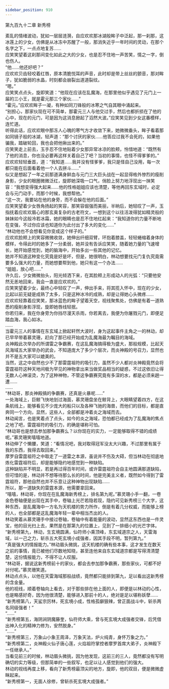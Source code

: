 ```yaml
---
sidebar_position: 910
---
```

 第九百九十二章 新秀榜


紊乱的情绪波动，犹如一层层涟漪，自应欢欢那冰湖般眸子中泛起，那一刹那，这冰莲上的少女，仿佛是从冰冻中苏醒了一般，那消失近乎一年时间的灵动，在那个名字之下，一点点地复苏……  
应笑笑望着这刹那间变化如此之大的少女，也是忍不住地一声苦笑，情之一字，倒也伤人。  
“他……他还好吧？”  
应欢欢贝齿轻咬着红唇，原本清脆悦耳的声音，此时却是带上丝丝的颤音，那对眸子，犹如脆弱的水晶，时刻都会崩裂出道道裂纹。  
“嗯。”  
应笑笑点点头，旋即笑道：“他现在应该在乱魔海，在那里他似乎遇见了元门上一届的三小王，就是霍元那三个家伙……”  
“霍元。”应欢欢眸子一凝，有种如同刀锋般的冰寒之气自其眼中涌起来。  
“别担心，那家伙现在可不简单，那霍元三人与他交过手，然后也都折损在了他的心中，现在的元门，可是因为这消息掀起了滔然大波。”应笑笑见到少女这番模样，连忙道。  
听得此话，应欢欢眼中那冻人心魄的寒气方才收敛下来，她微微垂头，眸子看着那如同镜子般的冰湖，轻声道：“那个讨厌的家伙……他答应过我不会死的，如果他骗我，踏破轮回，我也会把他揪出来的。”  
应笑笑走上前去，玉手忍不住地贴着少女那异常冰凉的脸颊，怜惜地道：“既然有了他的消息，你也没必要再这样关着自己了吧？当初的事情，也怪不得爹爹的。”  
应欢欢轻轻垂首，道：“我知道……我并没有怪爹爹，我只是怪自己没用，每一次都只能在后面看着他一个人去拼斗……”  
似又是想起了一年之前那道满身鲜血与元门三大巨头战在一起显得格外惨烈的瘦削身影，少女的眼圈微微泛红，旋即她深吸一口气，俏脸上努力地浮现出一抹笑容：“我想变得强大起来……他的性格姐姐应该也清楚，等他再回东玄域时，必定会与元门动手，而那个时候，我想帮他。”  
“这一次，我要站在他的身旁，而不会躲在他的后面。”  
应笑笑望着少女唇角扬起的笑容，那笑容倔强而美丽，半晌后，她轻叹了一声，玉指抚着应欢欢眉心的那玄奥复杂的古老符文，一想到这个以往活泼得犹如精灵般的妹妹如今这般冷若冰霜，她的眼睛也是忍不住地红起来：“我知道你的力量不断地在变强，不过你应该也知道你为此付出了多大的变化……”  
“林动他也不会想看见你变成这个样子的。”  
应欢欢脸颊上的笑容微微收敛，她伸出纤细双臂，环抱着膝盖，轻轻蜷缩着身体的模样，令得此时的她多了一分柔弱，她并没有告诉应笑笑，随着她力量的飞速增长，她开始感觉到，她的脑海中，开始多出一些其他的记忆。  
她并不知道这种变化究竟是好是坏，但是，她很明白，林动想要找元门复仇究竟需要多么强大的力量，而她想要帮到他，她只有这一个办法……  
“姐姐，放心吧……”  
许久后，少女微微抬头，阳光倾洒下来，在其脸颊上形成动人的光弧：“只要他安然无恙地回来，我会一直是应欢欢的。”  
应笑笑望着少女，最终心中轻叹了一声，伸出手来，将其揽入怀中，现在的少女，比起以前无疑是成熟了太多，只是这种冰冷的成熟，却是让得她心头微疼……  
应欢欢轻靠着应笑笑，那冰蓝色的眸子望着天空，视线聚焦处，仿佛是有着一道熟悉的瘦削身影浮现，旋即她唇线轻抿。  
你若归来，我在你身旁为你挡尽漫天杀雨，你若离去，我便为你屠戮元门，即便足踏血海，我心如冰。  
……  
当霍元三人的事情在东玄域上掀起轩然大波时，身为这起事件主角之一的林动，却已早早带着慕灵珊，赶向了那已经开始成为乱魔海最为瞩目的海域。  
炎神殿此次举办的所谓雷之争霸赛，在这乱魔海搞得极为盛大，那般规模，比起天风海域五大家举办的武会，不知道庞大了多少个层次，而炎神殿的号召力，显然也并不是五大家可以媲美的。  
当然，这之中自然也少不了那雷霆祖符的吸引力，虽然不少人都对炎神殿竟然会将雷霆祖符这种天地间极为罕见的神物拿出来当做奖品相当的疑惑，不过这依旧让得无数人心神滚烫，为了这种神物，不管这争霸赛究竟有多深的水，都是必须来趟一遭……  
……  
“林动哥，那炎神殿搞的争霸赛，还真是火暴呢……”  
一处海域上，巨鲸飞快地划过海面，慕灵珊盘坐在鲸背上，大眼睛望着四方，在这条航线上，能够看见不少庞大的船只以及各种飞驰的海兽，而他们的目标，都是直奔同一个方向，显然，这些人，全部都是冲着炎之海域而去。  
林动闻言，也是笑着点了点头，如今的炎之海域，恐怕都已经成为了乱魔海的焦点之地了吧，雷霆祖符的吸引力，的确是堪称可怕。  
“林动哥也是想去参加那争霸赛么？以你现在的实力，一定能够取得不错的成绩呢。”慕灵珊笑嘻嘻地道。  
林动伸了个懒腰，笑道：“看情况吧，我对取得冠军没太大兴趣，不过那里有属于我的东西，我得去取回来。”  
摩罗自雷霆祖符之中取走了一道雷之本源，虽说并不伤及大碍，但当林动在彻底地炼化雷霆祖符后，却是能够隐约地感觉到一种缺陷。  
这种缺陷并不明显，若是再过得百年时间，或许雷霆祖符会自主地圆满那道缺陷，但可惜的是，林动并不想等待那么长的时间，他是完美主义者，既然如今得到了雷霆祖符，那他自然也并不乐意让这种神物出现缺陷……  
所以，那一道缺失的雷霆本源，他需要拿回来。  
“嘻嘻，林动哥，你现在在乱魔海新秀榜上，排名第九呢。”慕灵珊小手一翻，一卷金色卷轴便是出现在其手中，卷轴上光芒若隐若现，隐约可见新秀榜三个大字，这种东西，是乱魔海中一方名为天机楼的势力所作，倒是有着几分权威，而能够上榜的人，也全部都是这乱魔海年轻一辈中相当杰出的人。  
林动笑着从慕灵珊手中接过卷轴，卷轴中有着能量的波动，显然这东西也是一件灵宝，他的目光扫上去，果然是在那第九的位置上，见到了一排细小的光芒字体。  
“新秀榜第九，林动，生玄境圆满，仙符师小乘顶峰，东玄域道宗之人，天雷海域，以一己之力，斩杀五大死玄境小成强者，因其手段不明，暂列第九。”  
“真是强大的情报能力。”林动眉头微挑，这天机楼的确有些本事，这才发生在数天之前的事情，竟已被他们尽数地知晓，甚至连他来自东玄域道宗都是写得清清楚楚，这份情报能力，不得不让人叹服。  
“林动哥，据说这新秀榜前十的家伙，都会去参加那争霸赛，那些家伙，可都不好对付呢。”慕灵珊笑道。  
林动点点头，以他在天雷海域那般战绩，竟然都只能排到第九，足以看出这新秀榜的含金量。  
他的视线，顺着卷轴向上看去，对于那些排在他上面的人，即便是以林动的心性，也是略感好奇，因为他很清楚，能够进入那前十的人，绝对是足以堪称妖孽……  
“新秀榜第八，天鲨宗厉林，死玄境小成，性格孤僻狠辣，曾正面战斗中，斩杀两名同级强者！”  
“……”  
“新秀榜第五，海阴涧阴魔藤奎，仙符师大乘，曾与死玄境大成强者交锋，后凭借出神入化的精神力修为，安然脱身。”  
“……”  
“新秀榜第三，万象山小象王周泽，万象天法，炉火纯青，身怀万象之力。”  
“新秀榜第二，炎神殿火仙子唐心莲，火焰祖符掌控者摩罗首席大弟子，炎神殿下一任继承人。”  
当看见前三的时候，林动眉头微挑，因为他发现，这前三的三人，竟然都没有写明确切的实力等级，但那简单的一些叙写，也足以让人感觉到他们的强大。  
林动的视线再度上移，看向了新秀榜最顶尖的地方，旋即，他的双目，便是微微虚眯起来。  
“新秀榜第一，无面人徐修，曾斩杀死玄境大成强者。”  
  
  
